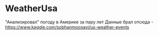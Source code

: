 # WeatherUsa
"Анализировал" погоду в Америке за пару лет
Данные брал отсюда - https://www.kaggle.com/sobhanmoosavi/us-weather-events
